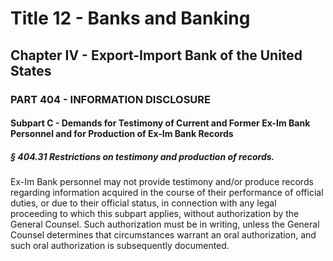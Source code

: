 
# Title 12 - Banks and Banking
## Chapter IV - Export-Import Bank of the United States
### PART 404 - INFORMATION DISCLOSURE
#### Subpart C - Demands for Testimony of Current and Former Ex-Im Bank Personnel and for Production of Ex-Im Bank Records
##### § 404.31 Restrictions on testimony and production of records.

Ex-Im Bank personnel may not provide testimony and/or produce records regarding information acquired in the course of their performance of official duties, or due to their official status, in connection with any legal proceeding to which this subpart applies, without authorization by the General Counsel. Such authorization must be in writing, unless the General Counsel determines that circumstances warrant an oral authorization, and such oral authorization is subsequently documented.
